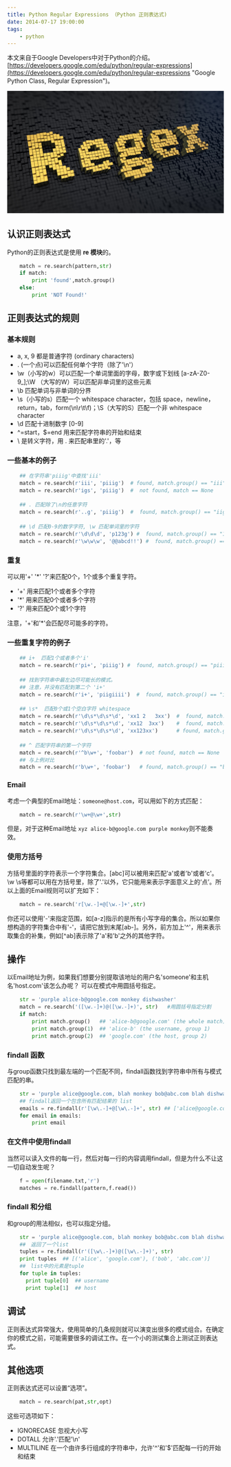 ```yaml
---
title: Python Regular Expressions （Python 正则表达式)
date: 2014-07-17 19:00:00
tags:
    - python
---
```


本文来自于Google Developers中对于Python的介绍。[https://developers.google.com/edu/python/regular-expressions](https://developers.google.com/edu/python/regular-expressions "Google Python Class, Regular Expression")。

![regex](/img/regex_picture.jpg)
<!-- more -->

## 认识正则表达式

Python的正则表达式是使用 **re 模块**的。

``` py    
    match = re.search(pattern,str)
    if match:
    	print 'found',match.group()
    else:
        print 'NOT Found!'
```

## 正则表达式的规则

### 基本规则
- a, x, 9 都是普通字符 (ordinary characters)
- . (一个点)可以匹配任何单个字符（除了'\n'）
- \w（小写的w）可以匹配一个单词里面的字母，数字或下划线 [a-zA-Z0-9_];\W （大写的W）可以匹配非单词里的这些元素
- \b 匹配单词与非单词的分界
- \s（小写的s）匹配一个 whitespace character，包括 space，newline，return，tab，form(\n\r\t\f)；\S（大写的S）匹配一个非 whitespace character
- \d 匹配十进制数字 [0-9]
- ^=start，$=end 用来匹配字符串的开始和结束
- \ 是转义字符，用 \. 来匹配串里的'.'，等
### 一些基本的例子

``` py
    ## 在字符串'piiig'中查找'iii'
    match = re.search(r'iii', 'piiig')  # found, match.group() == "iii"
    match = re.search(r'igs', 'piiig')  #  not found, match == None

    ## . 匹配除了\n的任意字符
    match = re.search(r'..g', 'piiig')  #  found, match.group() == "iig"

    ## \d 匹配0-9的数字字符, \w 匹配单词里的字符
    match = re.search(r'\d\d\d', 'p123g') #  found, match.group() == "123"
    match = re.search(r'\w\w\w', '@@abcd!!') #  found, match.group() == "abc"   
```

### 重复
可以用'+' '*' '?'来匹配0个，1个或多个重复字符。

- '+' 用来匹配1个或者多个字符
- '*' 用来匹配0个或者多个字符
- '?' 用来匹配0个或1个字符

注意，'+'和'*'会匹配尽可能多的字符。

### 一些重复字符的例子

``` py
    ## i+  匹配1个或者多个'i'
    match = re.search(r'pi+', 'piiig') #  found, match.group() == "piii"

    ## 找到字符串中最左边尽可能长的模式。
    ## 注意，并没有匹配到第二个 'i+'
    match = re.search(r'i+', 'piigiiii')  #  found, match.group() == "ii"

    ## \s*  匹配0个或1个空白字符 whitespace
    match = re.search(r'\d\s*\d\s*\d', 'xx1 2   3xx')  #  found, match.group() == "1 2   3"
    match = re.search(r'\d\s*\d\s*\d', 'xx12  3xx')    #  found, match.group() == "12  3"
    match = re.search(r'\d\s*\d\s*\d', 'xx123xx')      # found, match.group() == "123"

    ## ^ 匹配字符串的第一个字符
    match = re.search(r'^b\w+', 'foobar')  # not found, match == None
    ## 与上例对比
    match = re.search(r'b\w+', 'foobar')   # found, match.group() == "bar"
```

### Email
考虑一个典型的Email地址：`someone@host.com`，可以用如下的方式匹配：

```py
    match = re.search(r'\w+@\w+',str)
```

但是，对于这种Email地址 `xyz alice-b@google.com purple monkey`则不能奏效。

### 使用方括号
方括号里面的字符表示一个字符集合。[abc]可以被用来匹配'a'或者'b'或者'c'。\w \s等都可以用在方括号里，除了'.'以外，它只能用来表示字面意义上的‘点’。所以上面的Email规则可以扩充如下：

``` py
    match = re.search('r[\w.-]+@[\w.-]+',str)
```

你还可以使用'-'来指定范围，如[a-z]指示的是所有小写字母的集合。所以如果你想构造的字符集合中有'-'，请把它放到末尾[ab-]。另外，前方加上'^'，用来表示取集合的补集，例如[^ab]表示除了'a'和'b'之外的其他字符。

## 操作
以Email地址为例，如果我们想要分别提取该地址的用户名'someone'和主机名'host.com'该怎么办呢？
可以在模式中用圆括号指定。

``` py
    str = 'purple alice-b@google.com monkey dishwasher'
    match = re.search('([\w.-]+)@([\w.-]+)', str)   #用圆括号指定分割
    if match:
        print match.group()   ## 'alice-b@google.com' (the whole match)
        print match.group(1)  ## 'alice-b' (the username, group 1)
      	print match.group(2)  ## 'google.com' (the host, group 2)
```

### findall 函数
与group函数只找到最左端的一个匹配不同，findall函数找到字符串中所有与模式匹配的串。

``` py
    str = 'purple alice@google.com, blah monkey bob@abc.com blah dishwasher'
    ## findall返回一个包含所有匹配结果的 list
    emails = re.findall(r'[\w\.-]+@[\w\.-]+', str) ## ['alice@google.com', 'bob@abc.com']
    for email in emails:
        print email
```

### 在文件中使用findall
当然可以读入文件的每一行，然后对每一行的内容调用findall，但是为什么不让这一切自动发生呢？

``` py
	f = open(filename.txt,'r')
	matches = re.findall(pattern,f.read())
```

### findall 和分组
和group的用法相似，也可以指定分组。

``` py
    str = 'purple alice@google.com, blah monkey bob@abc.com blah dishwasher'
    ##　返回了一个list
    tuples = re.findall(r'([\w\.-]+)@([\w\.-]+)', str)
    print tuples  ## [('alice', 'google.com'), ('bob', 'abc.com')]
    ##　list中的元素是tuple
    for tuple in tuples:
      print tuple[0]  ## username
      print tuple[1]  ## host
```

## 调试

正则表达式异常强大，使用简单的几条规则就可以演变出很多的模式组合。在确定你的模式之前，可能需要很多的调试工作。在一个小的测试集合上测试正则表达式。

## 其他选项

正则表达式还可以设置“选项”。

``` py
    match = re.search(pat,str,opt)
```

这些可选项如下：

- IGNORECASE  忽视大小写
- DOTALL  允许'.'匹配'\n'
- MULTILINE  在一个由许多行组成的字符串中，允许'^'和'$'匹配每一行的开始和结束
